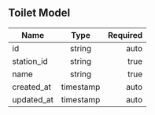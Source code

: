 ## Toilet Model
| Name           | Type          | Required |
| -------------- |:-------------:| --------:|
| id             | string        |     auto |
| station_id     | string        |     true |
| name           | string        |     true |
| created_at     | timestamp     |     auto |
| updated_at     | timestamp     |     auto |